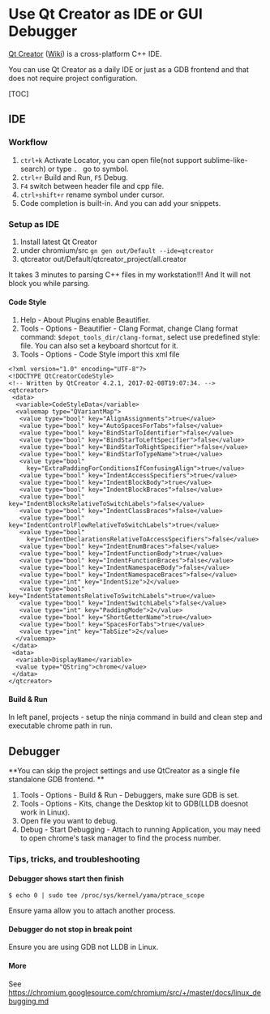 # Use Qt Creator as IDE or GUI Debugger

[Qt Creator](https://www.qt.io/ide/)
([Wiki](https://en.wikipedia.org/wiki/Qt_Creator)) is a cross-platform C++ IDE. 

You can use Qt Creator as a daily IDE or just as a GDB frontend and that does 
not require project configuration.

[TOC]

## IDE

### Workflow

1. `ctrl+k` Activate Locator, you can open file(not support sublime-like-search)
   or type `. ` go to symbol.
2. `ctrl+r` Build and Run, `F5` Debug.
3. `F4` switch between header file and cpp file.
4. `ctrl+shift+r` rename symbol under cursor.
5. Code completion is built-in. And you can add your snippets.

### Setup as IDE

1. Install latest Qt Creator
2. under chromium/src `gn gen out/Default --ide=qtcreator`
3. qtcreator out/Default/qtcreator_project/all.creator

It takes 3 minutes to parsing C++ files in my workstation!!! And It will not 
block you while parsing.

#### Code Style

1. Help - About Plugins enable Beautifier.
2. Tools - Options - Beautifier - Clang Format, 
   change Clang format command: `$depot_tools_dir/clang-format`, select use 
   predefined style: file. You can also set a keyboard shortcut for it.
3. Tools - Options - Code Style import this xml file

```
<?xml version="1.0" encoding="UTF-8"?>
<!DOCTYPE QtCreatorCodeStyle>
<!-- Written by QtCreator 4.2.1, 2017-02-08T19:07:34. -->
<qtcreator>
 <data>
  <variable>CodeStyleData</variable>
  <valuemap type="QVariantMap">
   <value type="bool" key="AlignAssignments">true</value>
   <value type="bool" key="AutoSpacesForTabs">false</value>
   <value type="bool" key="BindStarToIdentifier">false</value>
   <value type="bool" key="BindStarToLeftSpecifier">false</value>
   <value type="bool" key="BindStarToRightSpecifier">false</value>
   <value type="bool" key="BindStarToTypeName">true</value>
   <value type="bool" 
     key="ExtraPaddingForConditionsIfConfusingAlign">true</value>
   <value type="bool" key="IndentAccessSpecifiers">true</value>
   <value type="bool" key="IndentBlockBody">true</value>
   <value type="bool" key="IndentBlockBraces">false</value>
   <value type="bool" key="IndentBlocksRelativeToSwitchLabels">false</value>
   <value type="bool" key="IndentClassBraces">false</value>
   <value type="bool" key="IndentControlFlowRelativeToSwitchLabels">true</value>
   <value type="bool"
     key="IndentDeclarationsRelativeToAccessSpecifiers">false</value>
   <value type="bool" key="IndentEnumBraces">false</value>
   <value type="bool" key="IndentFunctionBody">true</value>
   <value type="bool" key="IndentFunctionBraces">false</value>
   <value type="bool" key="IndentNamespaceBody">false</value>
   <value type="bool" key="IndentNamespaceBraces">false</value>
   <value type="int" key="IndentSize">2</value>
   <value type="bool" key="IndentStatementsRelativeToSwitchLabels">true</value>
   <value type="bool" key="IndentSwitchLabels">false</value>
   <value type="int" key="PaddingMode">2</value>
   <value type="bool" key="ShortGetterName">true</value>
   <value type="bool" key="SpacesForTabs">true</value>
   <value type="int" key="TabSize">2</value>
  </valuemap>
 </data>
 <data>
  <variable>DisplayName</variable>
  <value type="QString">chrome</value>
 </data>
</qtcreator>
```

#### Build & Run

In left panel, projects - setup the ninja command in build and clean step and   
executable chrome path in run.

## Debugger

**You can skip the project settings and use QtCreator as a single file 
standalone GDB frontend. **

1. Tools - Options - Build & Run - Debuggers, make sure GDB is set.
2. Tools - Options - Kits, change the Desktop kit to GDB(LLDB doesnot work in 
  Linux).
3. Open file you want to debug.
4. Debug - Start Debugging - Attach to running Application, you may need to 
  open chrome's task manager to find the process number.

### Tips, tricks, and troubleshooting

#### Debugger shows start then finish

```
$ echo 0 | sudo tee /proc/sys/kernel/yama/ptrace_scope
```

Ensure yama allow you to attach another process.

#### Debugger do not stop in break point

Ensure you are using GDB not LLDB in Linux.

#### More

See 
https://chromium.googlesource.com/chromium/src/+/master/docs/linux_debugging.md